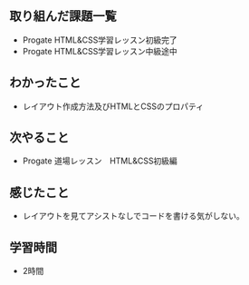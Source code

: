 ## 取り組んだ課題一覧
- Progate HTML&CSS学習レッスン初級完了
- Progate HTML&CSS学習レッスン中級途中
## わかったこと
- レイアウト作成方法及びHTMLとCSSのプロパティ
## 次やること
-  Progate 道場レッスン　HTML&CSS初級編
## 感じたこと
- レイアウトを見てアシストなしでコードを書ける気がしない。
## 学習時間
- 2時間
